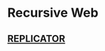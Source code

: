 # Recursive Web

## [REPLICATOR](https://raw.githubusercontent.com/LafeLabs/trashmagic/main/web/recursiveweb/php/replicator.txt)

```

```
